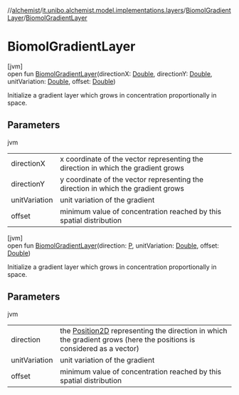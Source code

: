//[alchemist](../../../index.md)/[it.unibo.alchemist.model.implementations.layers](../index.md)/[BiomolGradientLayer](index.md)/[BiomolGradientLayer](-biomol-gradient-layer.md)

# BiomolGradientLayer

[jvm]\
open fun [BiomolGradientLayer](-biomol-gradient-layer.md)(directionX: [Double](https://kotlinlang.org/api/latest/jvm/stdlib/kotlin/-double/index.html), directionY: [Double](https://kotlinlang.org/api/latest/jvm/stdlib/kotlin/-double/index.html), unitVariation: [Double](https://kotlinlang.org/api/latest/jvm/stdlib/kotlin/-double/index.html), offset: [Double](https://kotlinlang.org/api/latest/jvm/stdlib/kotlin/-double/index.html))

Initialize a gradient layer which grows in concentration proportionally in space.

## Parameters

jvm

| | |
|---|---|
| directionX | x coordinate of the vector representing the direction in which the gradient grows |
| directionY | y coordinate of the vector representing the direction in which the gradient grows |
| unitVariation | unit variation of the gradient |
| offset | minimum value of concentration reached by this spatial distribution |

[jvm]\
open fun [BiomolGradientLayer](-biomol-gradient-layer.md)(direction: [P](../../it.unibo.alchemist.model/-biochemistry-incarnation/index.md), unitVariation: [Double](https://kotlinlang.org/api/latest/jvm/stdlib/kotlin/-double/index.html), offset: [Double](https://kotlinlang.org/api/latest/jvm/stdlib/kotlin/-double/index.html))

Initialize a gradient layer which grows in concentration proportionally in space.

## Parameters

jvm

| | |
|---|---|
| direction | the [Position2D](../../it.unibo.alchemist.model.interfaces/-position2-d/index.md) representing the direction in which the gradient grows (here the positions is considered as a vector) |
| unitVariation | unit variation of the gradient |
| offset | minimum value of concentration reached by this spatial distribution |

